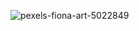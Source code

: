 
![pexels-fiona-art-5022849](https://user-images.githubusercontent.com/94746070/158161476-53b9b2b3-d390-424d-a969-51e59320bf16.jpg)
